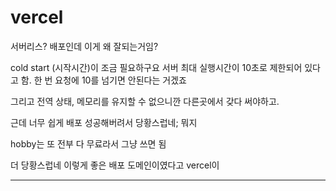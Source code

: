 # vercel

서버리스? 배포인데
이게 왜 잘되는거임?

cold start (시작시간)이 조금 필요하구요
서버 최대 실행시간이 10초로 제한되어 있다고 함. 한 번 요청에 10를 넘기면 안된다는 거겠죠

그리고 전역 상태, 메모리를 유지할 수 없으니깐 다른곳에서 갖다 써야하고.

근데 너무 쉽게 배포 성공해버려서 당황스럽네; 뭐지

hobby는 또 전부 다 무료라서 그냥 쓰면 됨

더 당황스럽네 이렇게 좋은 배포 도메인이였다고 vercel이

---
